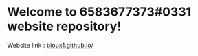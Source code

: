 # Welcome to 6583677373#0331 website repository!
Website link : [bioux1.github.io/](https://bioux1.github.io/)
